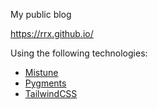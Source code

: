 My public blog

https://rrx.github.io/

Using the following technologies:

- [Mistune](https://mistune.lepture.com/en/latest/index.html)
- [Pygments](https://pygments.org/)
- [TailwindCSS](https://tailwindcss.com/)


